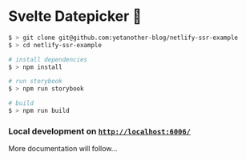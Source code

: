 # Svelte Datepicker 📅

```bash
$ > git clone git@github.com:yetanother-blog/netlify-ssr-example
$ > cd netlify-ssr-example

# install dependencies
$ > npm install

# run storybook
$ > npm run storybook

# build
$ > npm run build
```

### Local development on [`http://localhost:6006/`](http://localhost:6006/)

More documentation will follow...
